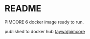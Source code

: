# README

PIMCORE 6 docker image ready to run.

published to docker hub [taywa/pimcore](https://hub.docker.com/repository/docker/taywa/pimcore)
